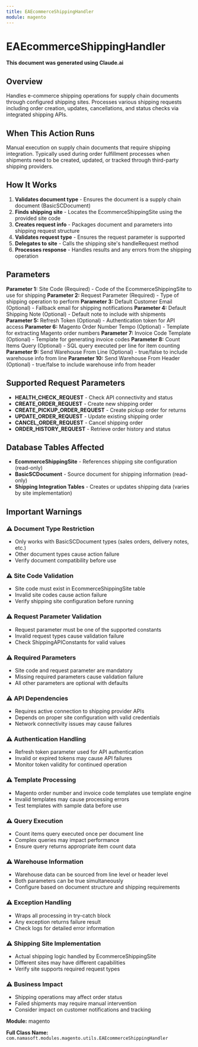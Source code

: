 ```yaml
---
title: EAEcommerceShippingHandler
module: magento
---
```



<div class='entity-flows'>

# EAEcommerceShippingHandler

**This document was generated using Claude.ai**

## Overview

Handles e-commerce shipping operations for supply chain documents through configured shipping sites. Processes various shipping requests including order creation, updates, cancellations, and status checks via integrated shipping APIs.

## When This Action Runs

Manual execution on supply chain documents that require shipping integration. Typically used during order fulfillment processes when shipments need to be created, updated, or tracked through third-party shipping providers.

## How It Works

1. **Validates document type** - Ensures the document is a supply chain document (BasicSCDocument)
2. **Finds shipping site** - Locates the EcommerceShippingSite using the provided site code
3. **Creates request info** - Packages document and parameters into shipping request structure
4. **Validates request type** - Ensures the request parameter is supported
5. **Delegates to site** - Calls the shipping site's handleRequest method
6. **Processes response** - Handles results and any errors from the shipping operation

## Parameters

**Parameter 1:** Site Code (Required) - Code of the EcommerceShippingSite to use for shipping
**Parameter 2:** Request Parameter (Required) - Type of shipping operation to perform
**Parameter 3:** Default Customer Email (Optional) - Fallback email for shipping notifications
**Parameter 4:** Default Shipping Note (Optional) - Default note to include with shipments
**Parameter 5:** Refresh Token (Optional) - Authentication token for API access
**Parameter 6:** Magento Order Number Tempo (Optional) - Template for extracting Magento order numbers
**Parameter 7:** Invoice Code Template (Optional) - Template for generating invoice codes
**Parameter 8:** Count Items Query (Optional) - SQL query executed per line for item counting
**Parameter 9:** Send Warehouse From Line (Optional) - true/false to include warehouse info from line
**Parameter 10:** Send Warehouse From Header (Optional) - true/false to include warehouse info from header

## Supported Request Parameters

- **HEALTH_CHECK_REQUEST** - Check API connectivity and status
- **CREATE_ORDER_REQUEST** - Create new shipping order
- **CREATE_PICKUP_ORDER_REQUEST** - Create pickup order for returns
- **UPDATE_ORDER_REQUEST** - Update existing shipping order
- **CANCEL_ORDER_REQUEST** - Cancel shipping order
- **ORDER_HISTORY_REQUEST** - Retrieve order history and status

## Database Tables Affected

- **EcommerceShippingSite** - References shipping site configuration (read-only)
- **BasicSCDocument** - Source document for shipping information (read-only)
- **Shipping Integration Tables** - Creates or updates shipping data (varies by site implementation)

## Important Warnings

### ⚠️ Document Type Restriction
- Only works with BasicSCDocument types (sales orders, delivery notes, etc.)
- Other document types cause action failure
- Verify document compatibility before use

### ⚠️ Site Code Validation
- Site code must exist in EcommerceShippingSite table
- Invalid site codes cause action failure
- Verify shipping site configuration before running

### ⚠️ Request Parameter Validation
- Request parameter must be one of the supported constants
- Invalid request types cause validation failure
- Check ShippingAPIConstants for valid values

### ⚠️ Required Parameters
- Site code and request parameter are mandatory
- Missing required parameters cause validation failure
- All other parameters are optional with defaults

### ⚠️ API Dependencies
- Requires active connection to shipping provider APIs
- Depends on proper site configuration with valid credentials
- Network connectivity issues may cause failures

### ⚠️ Authentication Handling
- Refresh token parameter used for API authentication
- Invalid or expired tokens may cause API failures
- Monitor token validity for continued operation

### ⚠️ Template Processing
- Magento order number and invoice code templates use template engine
- Invalid templates may cause processing errors
- Test templates with sample data before use

### ⚠️ Query Execution
- Count items query executed once per document line
- Complex queries may impact performance
- Ensure query returns appropriate item count data

### ⚠️ Warehouse Information
- Warehouse data can be sourced from line level or header level
- Both parameters can be true simultaneously
- Configure based on document structure and shipping requirements

### ⚠️ Exception Handling
- Wraps all processing in try-catch block
- Any exception returns failure result
- Check logs for detailed error information

### ⚠️ Shipping Site Implementation
- Actual shipping logic handled by EcommerceShippingSite
- Different sites may have different capabilities
- Verify site supports required request types

### ⚠️ Business Impact
- Shipping operations may affect order status
- Failed shipments may require manual intervention
- Consider impact on customer notifications and tracking

**Module:** magento

**Full Class Name:** `com.namasoft.modules.magento.utils.EAEcommerceShippingHandler`


</div>

